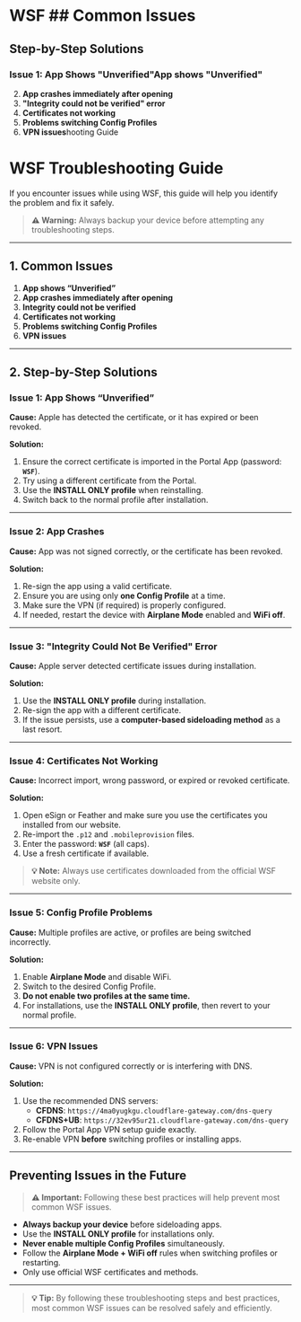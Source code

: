 # WSF ## Common Issues

## Step-by-Step Solutions

### Issue 1: App Shows "Unverified"**App shows "Unverified"**
2. **App crashes immediately after opening**
3. **"Integrity could not be verified" error**
4. **Certificates not working**
5. **Problems switching Config Profiles**
6. **VPN issues**hooting Guide

# WSF Troubleshooting Guide

If you encounter issues while using WSF, this guide will help you identify the problem and fix it safely.

> **⚠️ Warning:** Always backup your device before attempting any troubleshooting steps.

---

## 1. Common Issues

1. **App shows “Unverified”**
2. **App crashes immediately after opening**
3. **Integrity could not be verified**
4. **Certificates not working**
5. **Problems switching Config Profiles**
6. **VPN issues**

---

## 2. Step-by-Step Solutions

### Issue 1: App Shows “Unverified”

**Cause:** Apple has detected the certificate, or it has expired or been revoked.  

**Solution:**
1. Ensure the correct certificate is imported in the Portal App (password: **`WSF`**).
2. Try using a different certificate from the Portal.
3. Use the **INSTALL ONLY profile** when reinstalling.
4. Switch back to the normal profile after installation.

---

### Issue 2: App Crashes

**Cause:** App was not signed correctly, or the certificate has been revoked.  

**Solution:**
1. Re-sign the app using a valid certificate.
2. Ensure you are using only **one Config Profile** at a time.
3. Make sure the VPN (if required) is properly configured.
4. If needed, restart the device with **Airplane Mode** enabled and **WiFi off**.

---

### Issue 3: "Integrity Could Not Be Verified" Error

**Cause:** Apple server detected certificate issues during installation.  

**Solution:**
1. Use the **INSTALL ONLY profile** during installation.
2. Re-sign the app with a different certificate.
3. If the issue persists, use a **computer-based sideloading method** as a last resort.

---

### Issue 4: Certificates Not Working

**Cause:** Incorrect import, wrong password, or expired or revoked certificate.  

**Solution:**
1. Open eSign or Feather and make sure you use the certificates you installed from our website.
2. Re-import the `.p12` and `.mobileprovision` files.
3. Enter the password: **`WSF`** (all caps).
4. Use a fresh certificate if available.

> **💡 Note:** Always use certificates downloaded from the official WSF website only.

---

### Issue 5: Config Profile Problems

**Cause:** Multiple profiles are active, or profiles are being switched incorrectly.  

**Solution:**
1. Enable **Airplane Mode** and disable WiFi.
2. Switch to the desired Config Profile.
3. **Do not enable two profiles at the same time.**
4. For installations, use the **INSTALL ONLY profile**, then revert to your normal profile.

---

### Issue 6: VPN Issues

**Cause:** VPN is not configured correctly or is interfering with DNS.  

**Solution:**
1. Use the recommended DNS servers:
   - **CFDNS**: `https://4ma0yugkgu.cloudflare-gateway.com/dns-query`
   - **CFDNS+UB**: `https://32ev95ur21.cloudflare-gateway.com/dns-query`
2. Follow the Portal App VPN setup guide exactly.
3. Re-enable VPN **before** switching profiles or installing apps.

---

## Preventing Issues in the Future

> **⚠️ Important:** Following these best practices will help prevent most common WSF issues.

- **Always backup your device** before sideloading apps.
- Use the **INSTALL ONLY profile** for installations only.
- **Never enable multiple Config Profiles** simultaneously.
- Follow the **Airplane Mode + WiFi off** rules when switching profiles or restarting.
- Only use official WSF certificates and methods.

---

> **💡 Tip:** By following these troubleshooting steps and best practices, most common WSF issues can be resolved safely and efficiently.

